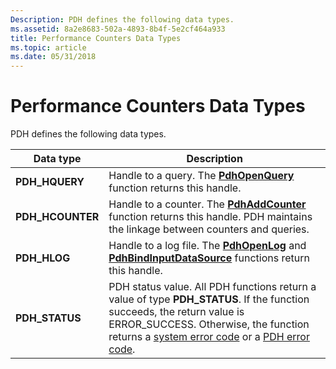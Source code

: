 ```yaml
---
Description: PDH defines the following data types.
ms.assetid: 8a2e8683-502a-4893-8b4f-5e2cf464a933
title: Performance Counters Data Types
ms.topic: article
ms.date: 05/31/2018
---
```


# Performance Counters Data Types

PDH defines the following data types.



| Data type         | Description                                                                                                                                                                                                                                                          |
|-------------------|----------------------------------------------------------------------------------------------------------------------------------------------------------------------------------------------------------------------------------------------------------------------|
| **PDH\_HQUERY**   | Handle to a query. The [**PdhOpenQuery**](/windows/desktop/api/Pdh/nf-pdh-pdhopenquerya) function returns this handle.                                                                                                                                                                            |
| **PDH\_HCOUNTER** | Handle to a counter. The [**PdhAddCounter**](/windows/desktop/api/Pdh/nf-pdh-pdhaddcountera) function returns this handle. PDH maintains the linkage between counters and queries.                                                                                                                |
| **PDH\_HLOG**     | Handle to a log file. The [**PdhOpenLog**](/windows/desktop/api/Pdh/nf-pdh-pdhopenloga) and [**PdhBindInputDataSource**](/windows/desktop/api/Pdh/nf-pdh-pdhbindinputdatasourcea) functions return this handle.                                                                                                                |
| **PDH\_STATUS**   | PDH status value. All PDH functions return a value of type **PDH\_STATUS**. If the function succeeds, the return value is ERROR\_SUCCESS. Otherwise, the function returns a [system error code](/windows/desktop/Debug/system-error-codes) or a [PDH error code](pdh-error-codes.md). |



 

 

 